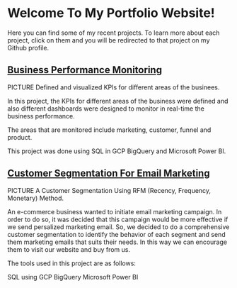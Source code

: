 # Welcome To My Portfolio Website!

Here you can find some of my recent projects. To learn more about each project, click on them and you will be redirected to that project on my Github profile.

## [Business Performance Monitoring](https://github.com/cyruss258/business-performance)
PICTURE
Defined and visualized KPIs for different areas of the businees.

In this project, the KPIs for different areas of the business were defined and also different dashboards were designed to monitor in real-time the business performance.

The areas that are monitored include marketing, customer, funnel and product.

This project was done using SQL in GCP BigQuery and Microsoft Power BI.

## [Customer Segmentation For Email Marketing](https://github.com/cyruss258/customer-segmentation)
PICTURE
A Customer Segmentation Using RFM (Recency, Frequency, Monetary) Method.

An e-commerce business wanted to initiate email marketing campaign. In order to do so, it was decided that this campaign would be more effective if we send persalized marketing email. So, we decided to do a comprehensive customer segmentation to identify the behavior of each segment and send them marketing emails that suits their needs. In this way we can encourage them to visit our website and buy from us.

The tools used in this project are as follows:

SQL using GCP BigQuery
Microsoft Power BI
